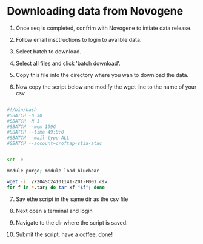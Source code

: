 
# Downloading data from Novogene

1. Once seq is completed, confrim with Novogene to intiate data release.

2. Follow email insctructions to login to avalible data.

3. Select batch to download.

4. Select all files and click 'batch download'.

5. Copy this file into the directory where you wan to download the data.

6. Now copy the script below and modify the wget line to the name of your csv



```bash

#!/bin/bash
#SBATCH -n 30
#SBATCH -N 1
#SBATCH --mem 199G
#SBATCH --time 49:0:0
#SBATCH --mail-type ALL
#SBATCH --account=croftap-stia-atac


set -e

module purge; module load bluebear

wget -i ./X204SC24101141-Z01-F001.csv
for f in *.tar; do tar xf "$f"; done

```

7. Sav ethe script in the same dir as the csv file

8. Next open a terminal and login

9. Navigate to the dir where the script is saved.

10. Submit the script, have a coffee, done!



